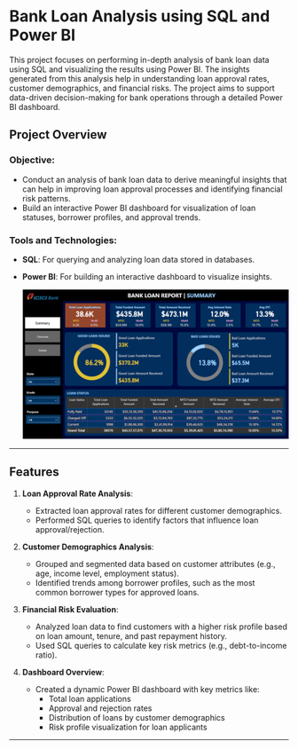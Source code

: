 # Bank Loan Analysis using SQL and Power BI

This project focuses on performing in-depth analysis of bank loan data using SQL and visualizing the results using Power BI. The insights generated from this analysis help in understanding loan approval rates, customer demographics, and financial risks. The project aims to support data-driven decision-making for bank operations through a detailed Power BI dashboard.

## Project Overview

### Objective:
- Conduct an analysis of bank loan data to derive meaningful insights that can help in improving loan approval processes and identifying financial risk patterns.
- Build an interactive Power BI dashboard for visualization of loan statuses, borrower profiles, and approval trends.

### Tools and Technologies:
- **SQL**: For querying and analyzing loan data stored in databases.
- **Power BI**: For building an interactive dashboard to visualize insights.
   
   ![Loan Dashboard](https://github.com/chaitanyasingh7/Bank-Loan-Analysis-Project/blob/main/summary.png)
  
---

## Features

1. **Loan Approval Rate Analysis**:
   - Extracted loan approval rates for different customer demographics.
   - Performed SQL queries to identify factors that influence loan approval/rejection.
   
2. **Customer Demographics Analysis**:
   - Grouped and segmented data based on customer attributes (e.g., age, income level, employment status).
   - Identified trends among borrower profiles, such as the most common borrower types for approved loans.
   
3. **Financial Risk Evaluation**:
   - Analyzed loan data to find customers with a higher risk profile based on loan amount, tenure, and past repayment history.
   - Used SQL queries to calculate key risk metrics (e.g., debt-to-income ratio).
   
4. **Dashboard Overview**:
   - Created a dynamic Power BI dashboard with key metrics like:
     - Total loan applications
     - Approval and rejection rates
     - Distribution of loans by customer demographics
     - Risk profile visualization for loan applicants


---
